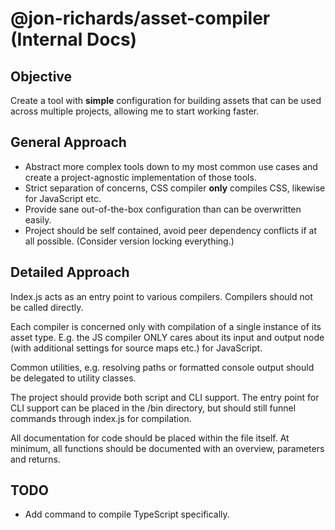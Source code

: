 # @jon-richards/asset-compiler (Internal Docs)

## Objective
Create a tool with **simple** configuration for building assets that can be used across multiple projects, allowing me to start working faster.

## General Approach

* Abstract more complex tools down to my most common use cases and create a project-agnostic implementation of those tools.
* Strict separation of concerns, CSS compiler **only** compiles CSS, likewise for JavaScript etc.
* Provide sane out-of-the-box configuration than can be overwritten easily.
* Project should be self contained, avoid peer dependency conflicts if at all possible.  (Consider version locking everything.)

## Detailed Approach

Index.js acts as an entry point to various compilers.  Compilers should not be called directly.

Each compiler is concerned only with compilation of a single instance of its asset type.  E.g. the JS compiler ONLY cares about its input and output node (with additional settings for source maps etc.) for JavaScript.

Common utilities, e.g. resolving paths or formatted console output should be delegated to utility classes.

The project should provide both script and CLI support.  The entry point for CLI support can be placed in the /bin directory, but should still funnel commands through index.js for compilation.

All documentation for code should be placed within the file itself.  At minimum, all functions should be documented with an overview, parameters and returns.

## TODO
* Add command to compile TypeScript specifically.
